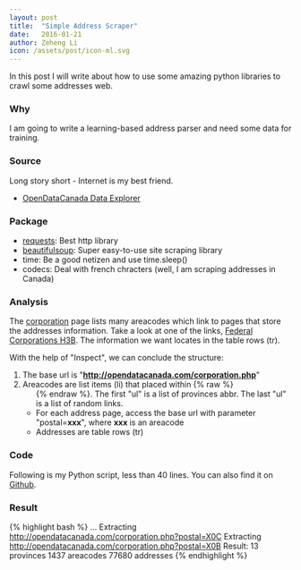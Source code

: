 ```yaml
---
layout: post
title:  "Simple Address Scraper"
date:   2016-01-21
author: Zeheng Li
icon: /assets/post/icon-ml.svg
---
```


In this post I will write about how to use some amazing python libraries to crawl some addresses web.

### Why
I am going to write a learning-based address parser and need some data for training.

### Source
  Long story short - Internet is my best friend.

  * [OpenDataCanada Data Explorer](http://opendatacanada.com/)

### Package
  * [requests](http://docs.python-requests.org/en/latest/): Best http library
  * [beautifulsoup](http://www.crummy.com/software/BeautifulSoup/): Super easy-to-use site scraping library 
  * time: Be a good netizen and use time.sleep()
  * codecs: Deal with french chracters (well, I am scraping addresses in Canada)

### Analysis
The [corporation](http://opendatacanada.com/corporation.php) page lists many areacodes which link to pages that store the addresses information. Take a look at one of the links, [Federal Corporations H3B](http://opendatacanada.com/corporation.php?postal=H3B). The information we want locates in the table rows (tr).

With the help of "Inspect", we can conclude the structure:

  1. The base url is "**http://opendatacanada.com/corporation.php**"
  2. Areacodes are list items (li) that placed within {% raw %} <ul class="list-inline"> {% endraw %}. The first "ul" is a list of provinces abbr. The last "ul" is a list of random links.
  3. For each address page, access the base url with parameter "postal=**xxx**", where **xxx** is an areacode
  4. Addresses are table rows (tr)

### Code

Following is my Python script, less than 40 lines. You can also find it on [Github](https://gist.github.com/zehengl/a1ddfa2693b91409eb252400143ca6e8).

<script src="https://gist.github.com/zehengl/a1ddfa2693b91409eb252400143ca6e8.js"></script>


### Result
{% highlight bash %}
...
Extracting http://opendatacanada.com/corporation.php?postal=X0C
Extracting http://opendatacanada.com/corporation.php?postal=X0B
Result:
13 provinces
1437 areacodes
77680 addresses
{% endhighlight %}
